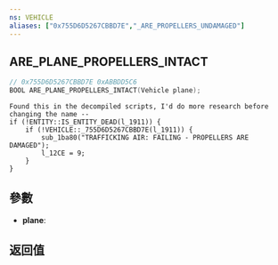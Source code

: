 ```yaml
---
ns: VEHICLE
aliases: ["0x755D6D5267CBBD7E","_ARE_PROPELLERS_UNDAMAGED"]
---
```

## ARE_PLANE_PROPELLERS_INTACT

```c
// 0x755D6D5267CBBD7E 0xABBDD5C6
BOOL ARE_PLANE_PROPELLERS_INTACT(Vehicle plane);
```

```
Found this in the decompiled scripts, I'd do more research before changing the name --  
if (!ENTITY::IS_ENTITY_DEAD(l_1911)) {  
    if (!VEHICLE::_755D6D5267CBBD7E(l_1911)) {  
        sub_1ba80("TRAFFICKING AIR: FAILING - PROPELLERS ARE DAMAGED");  
        l_12CE = 9;  
    }  
}  
```

## 參數
* **plane**: 

## 返回值
